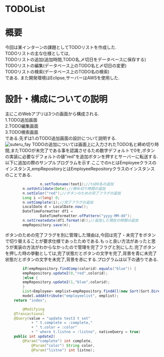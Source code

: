 TODOList
====
# 概要
今回は某インターンの課題としてTODOリストを作成した.<br>
TODOリストの主な仕様としては,<br>
TODOリストの追加(追加時間,TODO名,〆切日をデータベースに保存する)<br>
TODOリストの編集(データベース上のTODO名と〆切日の変更)<br>
TODOリストの検索(データベース上のTODO名の検索)<br>
である.
また開発環境はEclipse,サーバーはAWSを使用した.
# 設計・構成についての説明
主にこのWebアプリは3つの画面から構成される.<br>
1.TODO追加画面<br>
2.TODO編集画面<br>
3.TODO検索画面<br>
である.先ずは1.のTODO追加画面の設計について説明する.<br>
![suteru_fay](https://user-images.githubusercontent.com/52820882/62184351-ae2b8780-b398-11e9-8c2a-b372d3467e81.png)
TODOの追加については画面上に入力されたTODO名と締め切り時間,またTODOが未完了である事を認識させるため数字デフォルトで0を,ボタンの実装に必要なデフォルトの値"red"を追加ボタンを押すとサーバーに転送する.以下に追加の際のサンプルプログラムを示す.ここでのnとはEmployeeクラスのインスタンス,empRepositoryとはEmployeeRepositoryクラスのインスタンスのことである.
```java:HelloController.java
                n.setTodoname(text1);//toDO名の追加
		n.setUntildate(Date);//締め切り時間の追加
		n.setColor("red");//ボタンのための完了フラグの追加
		Long i =(long) 0;
		n.setComplete(i);//完了フラグの追加
		LocalDate d = LocalDate.now();
		DateTimeFormatter df1 = 
				DateTimeFormatter.ofPattern("yyyy-MM-dd");
		n.setCreatedate(df1.format(d));//追加した現在の時間の追加
		empRepository.save(n);
```
ボタンのための完了フラグを別に管理した理由は,今回は完了・未完了をボタンで切り替えることが要求仕様であったためである.もっと良い方法があったと思うが実装の方法がわからなかったので管理を完了フラグと別にした.完了ボタンを押した時の挙動としては,完了状態だとボタンの文字を完了,背景を青に未完了状態だとボタンの文字を未完了,背景を赤にする.プログラムは以下の通りである.
```java:HelloController.java
    	if(empRepository.findComp(colorid).equals("blue")) {
    	empRepository.update2(0,"red",colorid);
    	}else {
    	empRepository.update2(1,"blue",colorid);
    	}
    	List<Employee> emplist=empRepository.findAll(new Sort(Sort.Direction.DESC,"id"));
        model.addAttribute("employeelist", emplist);
	return "index";
```
```java:EmployeeRepository.java
    	@Modifying
	@Transactional
	@Query(value = "update test3 t set"
			+ " t.complete = :complete,"
			+ " t.color = :color"
			+ " where t.listno = :listno", nativeQuery = true)
	public int update2(
		@Param("complete") int complete,
    		@Param("color") String color,
    		@Param("listno") int listno);
```
